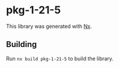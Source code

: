 # pkg-1-21-5

This library was generated with [Nx](https://nx.dev).

## Building

Run `nx build pkg-1-21-5` to build the library.
